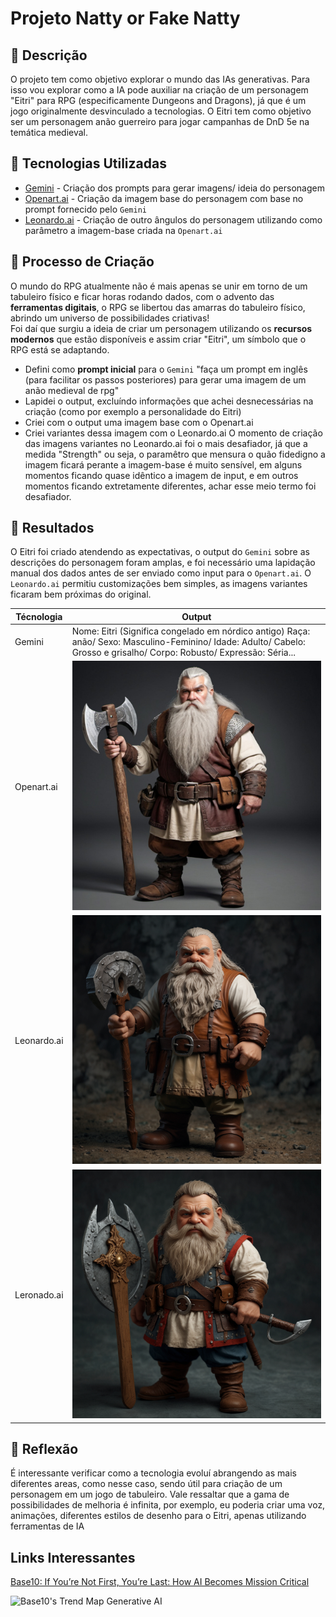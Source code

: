 # Projeto Natty or Fake Natty

## 📒 Descrição
O projeto tem como objetivo explorar o mundo das IAs generativas. Para isso vou explorar como a IA pode auxiliar na criação de um personagem "Eitri" para RPG (especificamente Dungeons and Dragons), já que é um jogo originalmente desvinculado a tecnologias. O Eitri tem como objetivo ser um personagem anão guerreiro para jogar campanhas de DnD 5e na temática medieval.

## 🤖 Tecnologias Utilizadas
- [Gemini](https://gemini.google.com/app) - Criação dos prompts para gerar imagens/ ideia do personagem
- [Openart.ai](https://openart.ai/) - Criação da imagem base do personagem com base no prompt fornecido pelo `Gemini`
- [Leonardo.ai](https://leonardo.ai/) - Criação de outro ângulos do personagem utilizando como parâmetro a imagem-base criada na `Openart.ai`

## 🧐 Processo de Criação
O mundo do RPG atualmente não é mais apenas se unir em torno de um tabuleiro físico e ficar horas rodando dados, com o advento das **ferramentas digitais**, o RPG se libertou das amarras do tabuleiro físico, abrindo um universo de possibilidades criativas!  
Foi daí que surgiu a ideia de criar um personagem utilizando os **recursos modernos** que estão disponíveis e assim criar "Eitri", um símbolo que o RPG está se adaptando.  
* Defini como **prompt inicial** para o `Gemini` "faça um prompt em inglês (para facilitar os passos posteriores) para gerar uma imagem de um anão medieval de rpg"
* Lapidei o output, excluíndo informações que achei desnecessárias na criação (como por exemplo a personalidade do Eitri)
* Criei com o output uma imagem base com o Openart.ai
* Criei variantes dessa imagem com o Leonardo.ai
O momento de criação das imagens variantes no Leonardo.ai foi o mais desafiador, já que a medida "Strength" ou seja, o paramêtro que mensura o quão fidedigno a imagem ficará perante a imagem-base é muito sensível, em alguns momentos ficando quase idêntico a imagem de input, e em outros momentos ficando extretamente diferentes, achar esse meio termo foi desafiador.


## 🚀 Resultados
O Eitri foi criado  atendendo as expectativas, o output do `Gemini` sobre as descrições do personagem foram amplas, e foi necessário uma lapidação manual dos dados antes de ser enviado como input para o `Openart.ai`. O `Leonardo.ai` permitiu customizações bem simples, as imagens variantes ficaram bem próximas do original.  




| Técnologia              | Output                                              |
| ----------------- | ---------------------------------------------------------------- |
| Gemini       |Nome: Eitri (Significa congelado em nórdico antigo) Raça: anão/ Sexo: Masculino-Feminino/ Idade: Adulto/ Cabelo: Grosso e grisalho/ Corpo: Robusto/ Expressão: Séria... |
| Openart.ai       | ![Imagem Eitri](https://github.com/GabIkejima/lab-natty-or-not/blob/main/imgs/originalimg.jpg) |
| Leonardo.ai       | ![Imagem variante Eitri](https://github.com/GabIkejima/lab-natty-or-not/blob/main/imgs/variantimg.jpg) |
| Leronado.ai       | ![Imagem 2 variante Eitri](https://github.com/GabIkejima/lab-natty-or-not/blob/main/imgs/variant2img.jpg) |


## 💭 Reflexão
É interessante verificar como a tecnologia evoluí abrangendo as mais diferentes areas, como nesse caso, sendo útil para criação de um personagem em um jogo de tabuleiro.
Vale ressaltar que a gama de possibilidades de melhoria é infinita, por exemplo, eu poderia criar uma voz, animações, diferentes estilos de desenho para o Eitri, apenas utilizando ferramentas de IA



## Links Interessantes

[Base10: If You’re Not First, You’re Last: How AI Becomes Mission Critical](https://base10.vc/post/generative-ai-mission-critical/)

![Base10's Trend Map Generative AI](https://github.com/digitalinnovationone/lab-natty-or-not/assets/730492/f4df26e8-f8f7-4419-8252-c69d73ea930c)
